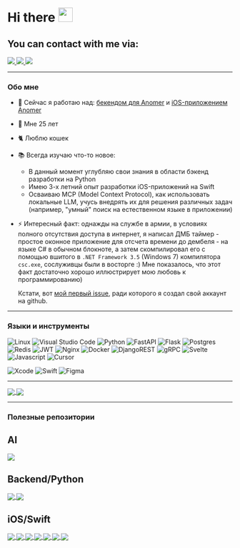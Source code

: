 <div id="header" align="left">
    <h1>Hi there  <img src="https://github.com/blackcater/blackcater/raw/main/images/Hi.gif" height="32"/></h1>
</div>

<h2>You can contact with me via:</h2>

<div id="social" align="left">
  <a href="https://t.me/PaqpaeJIb">
      <img src="https://img.shields.io/badge/Telegram-24A1DE?style=for-the-badge&logo=telegram&logoColor=white">
  </a>
  <a href="https://vk.com/kifor">
      <img src="https://img.shields.io/badge/VK-0077FF?style=for-the-badge&logo=vk&logoColor=white">
  </a>
  <a href="mailto:raphael.golubev@gmail.com">
      <img src="https://img.shields.io/badge/Gmail-f0f1f2?style=for-the-badge&logo=gmail&logoColor=red">
  </a>
</div>

---

### Обо мне
- 🔭 Сейчас я работаю над: [бекендом для Anomer](https://github.com/raphaelgolubev/anomer_backend) и [iOS-приложением Anomer](https://github.com/raphaelgolubev/anomer_ios)
- 🎂 Мне 25 лет
- 🐈 Люблю кошек
- 📚 Всегда изучаю что-то новое:
    - В данный момент углубляю свои знания в области бэкенд разработки на Python
    - Имею 3-х летний опыт разработки iOS-приложений на Swift
    - Осваиваю MCP (Model Context Protocol), как использовать локальные LLM, учусь внедрять их для решения различных задач (например, "умный" поиск на естественном языке в приложении)
- ⚡ Интересный факт: однажды на службе в армии, в условиях полного отсутствия доступа в интернет, я написал ДМБ таймер - простое оконное приложение для отсчета времени до дембеля -
  на языке C# в обычном блокноте, а затем скомпилировал его с помощью вшитого в `.NET Framework 3.5` (Windows 7) компилятора `csc.exe`, сослуживцы были в восторге :)
  Мне показалось, что этот факт достаточно хорошо иллюстрирует мою любовь к программированию)

  Кстати, вот [мой первый issue](https://github.com/vknet/vk/issues/365), ради которого я создал свой аккаунт на github.

---

### Языки и инструменты
![Linux](https://img.shields.io/badge/Linux-FCC624?style=for-the-badge&logo=linux&logoColor=black)
![Visual Studio Code](https://img.shields.io/badge/Visual%20Studio%20Code-0078d7.svg?style=for-the-badge&logo=visual-studio-code&logoColor=white)
![Python](https://img.shields.io/badge/python-3670A0?style=for-the-badge&logo=python&logoColor=ffdd54)
![FastAPI](https://img.shields.io/badge/FastAPI-005571?style=for-the-badge&logo=fastapi)
![Flask](https://img.shields.io/badge/flask-%23000.svg?style=for-the-badge&logo=flask&logoColor=white)
![Postgres](https://img.shields.io/badge/postgres-%23316192.svg?style=for-the-badge&logo=postgresql&logoColor=white)
![Redis](https://img.shields.io/badge/redis-%23DD0031.svg?style=for-the-badge&logo=redis&logoColor=white)
![JWT](https://img.shields.io/badge/JWT-black?style=for-the-badge&logo=JSON%20web%20tokens)
![Nginx](https://img.shields.io/badge/nginx-%23009639.svg?style=for-the-badge&logo=nginx&logoColor=white)
![Docker](https://img.shields.io/badge/Docker-blue.svg?style=for-the-badge&logo=docker&logoColor=white&color=blue)
![DjangoREST](https://img.shields.io/badge/DJANGO-REST-ff1709?style=for-the-badge&logo=django&logoColor=white&color=ff1709&labelColor=gray)
![gRPC](https://img.shields.io/badge/grpc-blue.svg?style=for-the-badge&logo=grpc&logoColor=white)
![Svelte](https://img.shields.io/badge/svelte-%23DD0031.svg?style=for-the-badge&logo=svelte&logoColor=white)
![Javascript](https://img.shields.io/badge/javascript-black.svg?style=for-the-badge&logo=javascript&logoColor=ffdd54)
![Cursor](https://img.shields.io/badge/cursor-black.svg?style=for-the-badge&logo=cursor&logoColor=ffdd54)

![Xcode](https://img.shields.io/badge/xcode-%23009639.svg?style=for-the-badge&logo=xcode&logoColor=white&color=blue)
![Swift](https://img.shields.io/badge/swift-%23009639.svg?style=for-the-badge&logo=swift&logoColor=white&color=orange)
![Figma](https://img.shields.io/badge/figma-%23009639.svg?style=for-the-badge&logo=figma&logoColor=white&color=black)

---

<a href="https://github.com/raphaelgolubev">
  <img align="center" src="https://github-readme-stats.vercel.app/api/top-langs/?username=raphaelgolubev&layout=donut" />
</a>
<a href="https://github.com/raphaelgolubev">
  <img align="center" src="https://github-readme-stats.vercel.app/api?username=raphaelgolubev&show_icons=true&show=prs_merged_percentage&rank_icon=github" />
</a>

---

### Полезные репозитории

**AI**
---

<a href="https://github.com/ml-explore/mlx-lm">
  <img align="center" src="https://github-readme-stats.vercel.app/api/pin/?username=ml-explore&repo=mlx-lm" />
</a>

**Backend/Python**
---
<a href="https://github.com/zhanymkanov/fastapi-best-practices">
  <img align="center" src="https://github-readme-stats.vercel.app/api/pin/?username=zhanymkanov&repo=fastapi-best-practices" />
</a>
<a href="https://github.com/litestar-org/litestar">
  <img align="center" src="https://github-readme-stats.vercel.app/api/pin/?username=litestar-org&repo=litestar" />
</a>


**iOS/Swift**
---
<a href="https://github.com/SwifterSwift/SwifterSwift">
  <img align="center" src="https://github-readme-stats.vercel.app/api/pin/?username=SwifterSwift&repo=SwifterSwift" />
</a>
<a href="https://github.com/ochococo/Design-Patterns-In-Swift">
  <img align="center" src="https://github-readme-stats.vercel.app/api/pin/?username=ochococo&repo=Design-Patterns-In-Swift" />
</a>
<a href="https://github.com/kishikawakatsumi/KeychainAccess">
  <img align="center" src="https://github-readme-stats.vercel.app/api/pin/?username=kishikawakatsumi&repo=KeychainAccess" />
</a>
<a href="https://github.com/sparrowcode/SwiftBoost">
  <img align="center" src="https://github-readme-stats.vercel.app/api/pin/?username=sparrowcode&repo=SwiftBoost" />
</a>
<a href="https://github.com/DanielCardonaRojas/Veil">
  <img align="center" src="https://github-readme-stats.vercel.app/api/pin/?username=DanielCardonaRojas&repo=Veil" />
</a>
<a href="https://github.com/AvdLee/CombineSwiftPlayground">
  <img align="center" src="https://github-readme-stats.vercel.app/api/pin/?username=AvdLee&repo=CombineSwiftPlayground" />
</a>
<a href="https://github.com/huri000/SwiftEntryKit">
  <img align="center" src="https://github-readme-stats.vercel.app/api/pin/?username=huri000&repo=SwiftEntryKit" />
</a>
